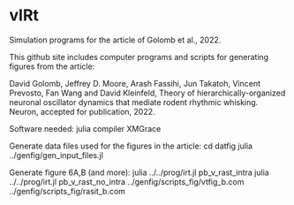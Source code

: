 # vIRt
Simulation programs for the article of Golomb et al., 2022.

This github site includes computer programs and scripts for generating figures
from the article:

David Golomb, Jeffrey D. Moore, Arash Fassihi, Jun Takatoh, Vincent Prevosto,
Fan Wang and David Kleinfeld,
Theory of hierarchically-organized neuronal oscillator dynamics that mediate
rodent rhythmic whisking.
Neuron, accepted for publication, 2022.

Software needed:
julia compiler
XMGrace

Generate data files used for the figures in the article:
cd datfig
julia ../genfig/gen_input_files.jl

Generate figure 6A,B (and more):
julia ../../prog/irt.jl pb_v_rast_intra
julia ../../prog/irt.jl pb_v_rast_no_intra
../genfig/scripts_fig/vtfig_b.com
../genfig/scripts_fig/rasit_b.com
